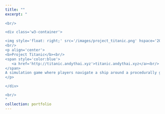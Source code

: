 ```yaml
---
title: ""
excerpt: "  
  
<br/>

<div class='w3-container'>

<img style='float: right;' src='/images/project_titanic.png' hspace='20'>
<br/>
<p align='center'>
<b>Project Titanic</b><br/>
<span style='color:blue'>
   <a href='http://titanic.andythai.xyz'>titanic.andythai.xyz</a><br/>
</span>
A simulation game where players navigate a ship around a procedurally generated naval terrain. Features a rendering engine programmed from scratch with bounding boxes, collision detection, procedural terrain, particle effects, and simple animation.
</p>

</div>

<br/>
"
collection: portfolio
---
```

